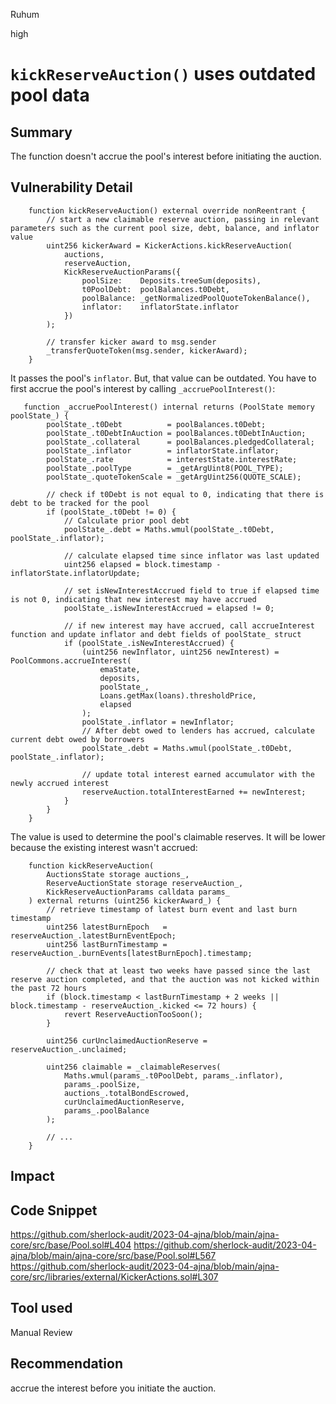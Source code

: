Ruhum

high

# `kickReserveAuction()` uses outdated pool data

## Summary
The function doesn't accrue the pool's interest before initiating the auction.

## Vulnerability Detail
```sol
    function kickReserveAuction() external override nonReentrant {
        // start a new claimable reserve auction, passing in relevant parameters such as the current pool size, debt, balance, and inflator value
        uint256 kickerAward = KickerActions.kickReserveAuction(
            auctions,
            reserveAuction,
            KickReserveAuctionParams({
                poolSize:    Deposits.treeSum(deposits),
                t0PoolDebt:  poolBalances.t0Debt,
                poolBalance: _getNormalizedPoolQuoteTokenBalance(),
                inflator:    inflatorState.inflator
            })
        );

        // transfer kicker award to msg.sender
        _transferQuoteToken(msg.sender, kickerAward);
    }
```

It passes the pool's `inflator`. But, that value can be outdated. You have to first accrue the pool's interest by calling `_accruePoolInterest()`:

```sol
   function _accruePoolInterest() internal returns (PoolState memory poolState_) {
        poolState_.t0Debt          = poolBalances.t0Debt;
        poolState_.t0DebtInAuction = poolBalances.t0DebtInAuction;
        poolState_.collateral      = poolBalances.pledgedCollateral;
        poolState_.inflator        = inflatorState.inflator;
        poolState_.rate            = interestState.interestRate;
        poolState_.poolType        = _getArgUint8(POOL_TYPE);
        poolState_.quoteTokenScale = _getArgUint256(QUOTE_SCALE);

	    // check if t0Debt is not equal to 0, indicating that there is debt to be tracked for the pool
        if (poolState_.t0Debt != 0) {
            // Calculate prior pool debt
            poolState_.debt = Maths.wmul(poolState_.t0Debt, poolState_.inflator);

	        // calculate elapsed time since inflator was last updated
            uint256 elapsed = block.timestamp - inflatorState.inflatorUpdate;

	        // set isNewInterestAccrued field to true if elapsed time is not 0, indicating that new interest may have accrued
            poolState_.isNewInterestAccrued = elapsed != 0;

            // if new interest may have accrued, call accrueInterest function and update inflator and debt fields of poolState_ struct
            if (poolState_.isNewInterestAccrued) {
                (uint256 newInflator, uint256 newInterest) = PoolCommons.accrueInterest(
                    emaState,
                    deposits,
                    poolState_,
                    Loans.getMax(loans).thresholdPrice,
                    elapsed
                );
                poolState_.inflator = newInflator;
                // After debt owed to lenders has accrued, calculate current debt owed by borrowers
                poolState_.debt = Maths.wmul(poolState_.t0Debt, poolState_.inflator);

                // update total interest earned accumulator with the newly accrued interest
                reserveAuction.totalInterestEarned += newInterest;
            }
        }
    }
```

The value is used to determine the pool's claimable reserves. It will be lower because the existing interest wasn't accrued:
```sol
    function kickReserveAuction(
        AuctionsState storage auctions_,
        ReserveAuctionState storage reserveAuction_,
        KickReserveAuctionParams calldata params_
    ) external returns (uint256 kickerAward_) {
        // retrieve timestamp of latest burn event and last burn timestamp
        uint256 latestBurnEpoch   = reserveAuction_.latestBurnEventEpoch;
        uint256 lastBurnTimestamp = reserveAuction_.burnEvents[latestBurnEpoch].timestamp;

        // check that at least two weeks have passed since the last reserve auction completed, and that the auction was not kicked within the past 72 hours
        if (block.timestamp < lastBurnTimestamp + 2 weeks || block.timestamp - reserveAuction_.kicked <= 72 hours) {
            revert ReserveAuctionTooSoon();
        }

        uint256 curUnclaimedAuctionReserve = reserveAuction_.unclaimed;

        uint256 claimable = _claimableReserves(
            Maths.wmul(params_.t0PoolDebt, params_.inflator),
            params_.poolSize,
            auctions_.totalBondEscrowed,
            curUnclaimedAuctionReserve,
            params_.poolBalance
        );

        // ...
    }
```
## Impact

## Code Snippet
https://github.com/sherlock-audit/2023-04-ajna/blob/main/ajna-core/src/base/Pool.sol#L404
https://github.com/sherlock-audit/2023-04-ajna/blob/main/ajna-core/src/base/Pool.sol#L567
https://github.com/sherlock-audit/2023-04-ajna/blob/main/ajna-core/src/libraries/external/KickerActions.sol#L307
## Tool used

Manual Review

## Recommendation
accrue the interest before you initiate the auction.
